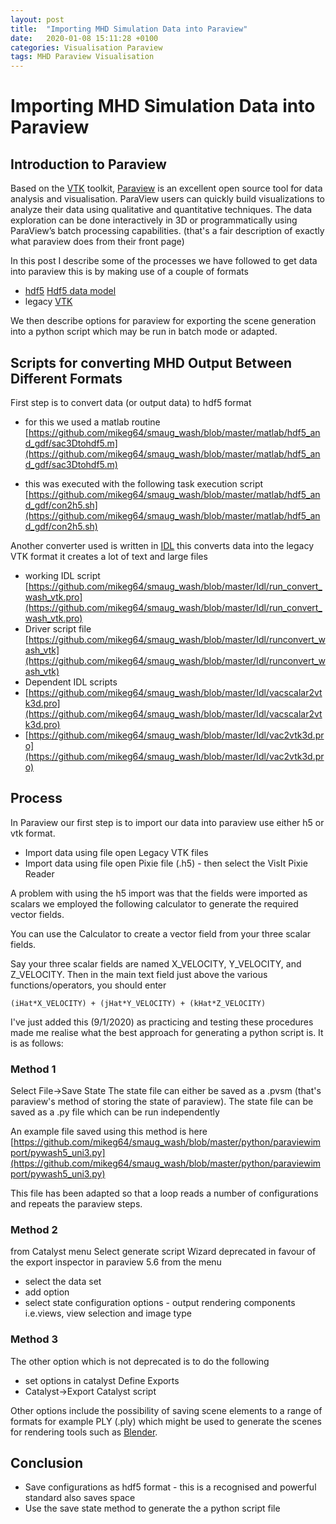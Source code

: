 ```yaml
---
layout: post
title:  "Importing MHD Simulation Data into Paraview"
date:   2020-01-08 15:11:28 +0100
categories: Visualisation Paraview
tags: MHD Paraview Visualisation
---
```



# Importing MHD Simulation Data into Paraview


## Introduction to Paraview

Based on the [VTK](https://vtk.org/) toolkit, [Paraview](https://www.paraview.org/) is an excellent open source tool for data analysis and visualisation. ParaView users can quickly build visualizations to analyze their data using qualitative and quantitative techniques. The data exploration can be done interactively in 3D or programmatically using ParaView’s batch processing capabilities. (that's a fair description of exactly what paraview does from their front page)

In this post I describe some of the processes we have followed to get data into paraview this is by making use of a couple of formats
* [hdf5](https://www.hdfgroup.org/solutions/hdf5/) [Hdf5 data model](http://davis.lbl.gov/Manuals/HDF5-1.8.7/UG/03_DataModel.html)
* legacy [VTK](https://vtk.org/wp-content/uploads/2015/04/file-formats.pdf)

We then describe options for paraview for exporting the scene generation into a python script which may be run in batch mode or adapted.

## Scripts for converting MHD Output  Between Different Formats

First step is to convert data (or output data) to hdf5 format

* for this we used a matlab routine
[https://github.com/mikeg64/smaug_wash/blob/master/matlab/hdf5_and_gdf/sac3Dtohdf5.m](https://github.com/mikeg64/smaug_wash/blob/master/matlab/hdf5_and_gdf/sac3Dtohdf5.m)

* this was executed with the following task execution script
[https://github.com/mikeg64/smaug_wash/blob/master/matlab/hdf5_and_gdf/con2h5.sh](https://github.com/mikeg64/smaug_wash/blob/master/matlab/hdf5_and_gdf/con2h5.sh)

Another converter used is written in [IDL](http://www.idlcoyote.com/) this converts data into the legacy VTK format 
it creates a lot of text and large files

* working IDL script [https://github.com/mikeg64/smaug_wash/blob/master/Idl/run_convert_wash_vtk.pro](https://github.com/mikeg64/smaug_wash/blob/master/Idl/run_convert_wash_vtk.pro)
* Driver script file [https://github.com/mikeg64/smaug_wash/blob/master/Idl/runconvert_wash_vtk](https://github.com/mikeg64/smaug_wash/blob/master/Idl/runconvert_wash_vtk)
* Dependent IDL scripts
* [https://github.com/mikeg64/smaug_wash/blob/master/Idl/vacscalar2vtk3d.pro](https://github.com/mikeg64/smaug_wash/blob/master/Idl/vacscalar2vtk3d.pro)
* [https://github.com/mikeg64/smaug_wash/blob/master/Idl/vac2vtk3d.pro](https://github.com/mikeg64/smaug_wash/blob/master/Idl/vac2vtk3d.pro)


## Process 


In Paraview our first step is to import our data into paraview use either h5 or vtk format.

* Import data using file open Legacy VTK files
* Import data using file open Pixie file (.h5) - then select the VisIt Pixie Reader

A problem with using the h5 import was that the fields were imported as scalars we employed the following calculator to generate the required vector fields.

You can use the Calculator to create a vector field from your three
scalar fields.

Say your three scalar fields are named X_VELOCITY, Y_VELOCITY, and
Z_VELOCITY. Then in the main text field just above the various
functions/operators, you should enter

    (iHat*X_VELOCITY) + (jHat*Y_VELOCITY) + (kHat*Z_VELOCITY)

I've just added this (9/1/2020) as practicing and testing these procedures made me realise what the best approach for generating a python script is. It is as follows:

### Method 1

Select File->Save State
The state file can either be saved as a .pvsm (that's paraview's method of storing the state of paraview).
The state file can be saved as a .py file which can be run independently

An example file saved using this method is here
[https://github.com/mikeg64/smaug_wash/blob/master/python/paraviewimport/pywash5_uni3.py](https://github.com/mikeg64/smaug_wash/blob/master/python/paraviewimport/pywash5_uni3.py)

This file has been adapted so that a loop reads a number of configurations and repeats the paraview steps.

### Method 2

from Catalyst menu Select generate script
Wizard deprecated in favour of the export inspector in paraview 5.6
from the menu 
* select the data set
* add option 
* select state configuration options - output rendering components i.e.views, view selection and image type

### Method 3

The other option which is not deprecated is to do the following
* set options in catalyst Define Exports
* Catalyst->Export Catalyst script

Other options include the possibility of saving scene elements to a range of formats for example PLY (.ply) which might be used to generate the scenes for rendering tools such as [Blender](https://www.blender.org/).

## Conclusion

* Save configurations as hdf5 format - this is a recognised and powerful standard also saves space
* Use the save state method to generate the a python script file























